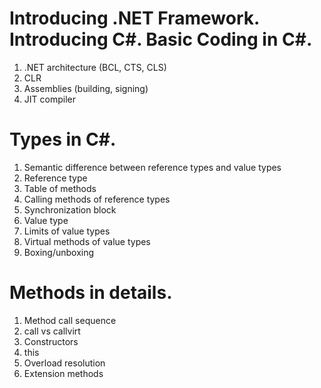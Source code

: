 # Introducing .NET Framework. Introducing C#. Basic Coding in C#.
1. .NET architecture (BCL, CTS, CLS) 
2. CLR
3. Assemblies (building, signing)
4. JIT compiler

# Types in C#.
1. Semantic difference between reference types and value types
2. Reference type
2. Table of methods
3. Calling methods of reference types
4. Synchronization block
5. Value type
6. Limits of value types
7. Virtual methods of value types
8. Boxing/unboxing

# Methods in details.
1. Method call sequence
2. call vs callvirt
3. Constructors
4. this
5. Overload resolution
6. Extension methods
